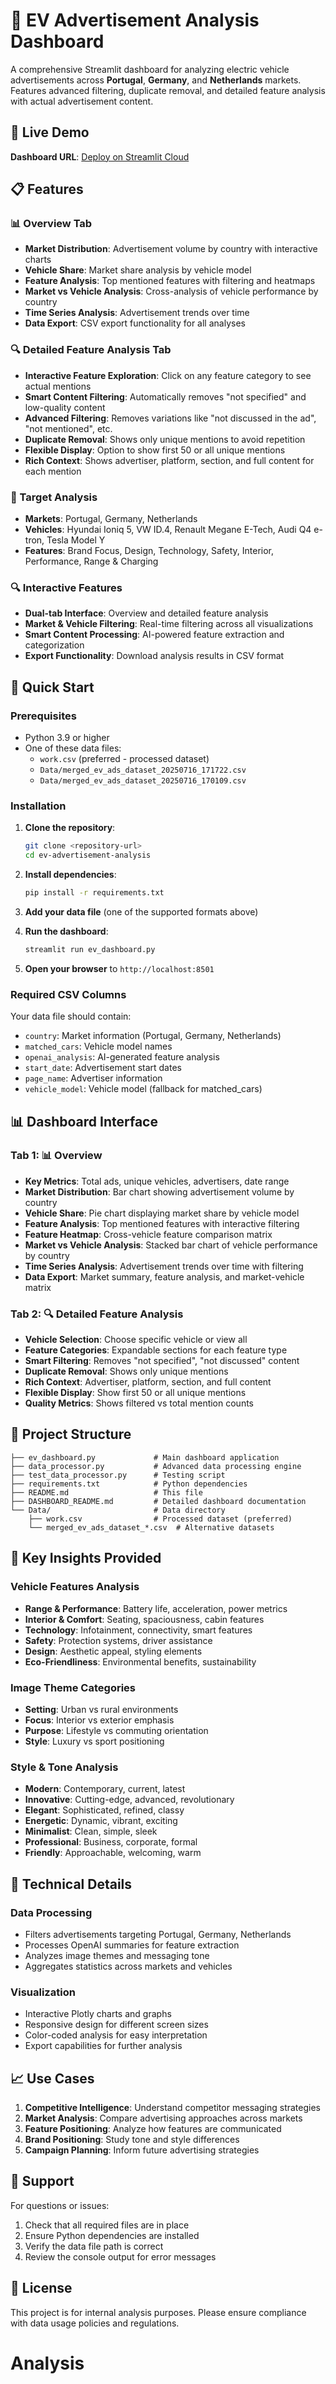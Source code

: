 # 🚗 EV Advertisement Analysis Dashboard

A comprehensive Streamlit dashboard for analyzing electric vehicle advertisements across **Portugal**, **Germany**, and **Netherlands** markets. Features advanced filtering, duplicate removal, and detailed feature analysis with actual advertisement content.

## 🚀 Live Demo

**Dashboard URL**: [Deploy on Streamlit Cloud](https://share.streamlit.io/)

## 📋 Features

### 📊 Overview Tab
- **Market Distribution**: Advertisement volume by country with interactive charts
- **Vehicle Share**: Market share analysis by vehicle model
- **Feature Analysis**: Top mentioned features with filtering and heatmaps
- **Market vs Vehicle Analysis**: Cross-analysis of vehicle performance by country
- **Time Series Analysis**: Advertisement trends over time
- **Data Export**: CSV export functionality for all analyses

### 🔍 Detailed Feature Analysis Tab
- **Interactive Feature Exploration**: Click on any feature category to see actual mentions
- **Smart Content Filtering**: Automatically removes "not specified" and low-quality content
- **Advanced Filtering**: Removes variations like "not discussed in the ad", "not mentioned", etc.
- **Duplicate Removal**: Shows only unique mentions to avoid repetition
- **Flexible Display**: Option to show first 50 or all unique mentions
- **Rich Context**: Shows advertiser, platform, section, and full content for each mention

### 🎯 Target Analysis
- **Markets**: Portugal, Germany, Netherlands
- **Vehicles**: Hyundai Ioniq 5, VW ID.4, Renault Megane E-Tech, Audi Q4 e-tron, Tesla Model Y
- **Features**: Brand Focus, Design, Technology, Safety, Interior, Performance, Range & Charging

### 🔍 Interactive Features
- **Dual-tab Interface**: Overview and detailed feature analysis
- **Market & Vehicle Filtering**: Real-time filtering across all visualizations
- **Smart Content Processing**: AI-powered feature extraction and categorization
- **Export Functionality**: Download analysis results in CSV format

## 🚀 Quick Start

### Prerequisites
- Python 3.9 or higher
- One of these data files:
  - `work.csv` (preferred - processed dataset)
  - `Data/merged_ev_ads_dataset_20250716_171722.csv`
  - `Data/merged_ev_ads_dataset_20250716_170109.csv`

### Installation

1. **Clone the repository**:
   ```bash
   git clone <repository-url>
   cd ev-advertisement-analysis
   ```

2. **Install dependencies**:
   ```bash
   pip install -r requirements.txt
   ```

3. **Add your data file** (one of the supported formats above)

4. **Run the dashboard**:
   ```bash
   streamlit run ev_dashboard.py
   ```

5. **Open your browser** to `http://localhost:8501`

### Required CSV Columns
Your data file should contain:
- `country`: Market information (Portugal, Germany, Netherlands)
- `matched_cars`: Vehicle model names
- `openai_analysis`: AI-generated feature analysis
- `start_date`: Advertisement start dates
- `page_name`: Advertiser information
- `vehicle_model`: Vehicle model (fallback for matched_cars)

## 📊 Dashboard Interface

### Tab 1: 📊 Overview
- **Key Metrics**: Total ads, unique vehicles, advertisers, date range
- **Market Distribution**: Bar chart showing advertisement volume by country
- **Vehicle Share**: Pie chart displaying market share by vehicle model
- **Feature Analysis**: Top mentioned features with interactive filtering
- **Feature Heatmap**: Cross-vehicle feature comparison matrix
- **Market vs Vehicle Analysis**: Stacked bar chart of vehicle performance by country
- **Time Series Analysis**: Advertisement trends over time with filtering
- **Data Export**: Market summary, feature analysis, and market-vehicle matrix

### Tab 2: 🔍 Detailed Feature Analysis
- **Vehicle Selection**: Choose specific vehicle or view all
- **Feature Categories**: Expandable sections for each feature type
- **Smart Filtering**: Removes "not specified", "not discussed" content
- **Duplicate Removal**: Shows only unique mentions
- **Rich Context**: Advertiser, platform, section, and full content
- **Flexible Display**: Show first 50 or all unique mentions
- **Quality Metrics**: Shows filtered vs total mention counts

## 📁 Project Structure

```
├── ev_dashboard.py             # Main dashboard application
├── data_processor.py           # Advanced data processing engine
├── test_data_processor.py      # Testing script
├── requirements.txt            # Python dependencies
├── README.md                   # This file
├── DASHBOARD_README.md         # Detailed dashboard documentation
└── Data/                       # Data directory
    ├── work.csv                # Processed dataset (preferred)
    └── merged_ev_ads_dataset_*.csv  # Alternative datasets
```

## 🎨 Key Insights Provided

### Vehicle Features Analysis
- **Range & Performance**: Battery life, acceleration, power metrics
- **Interior & Comfort**: Seating, spaciousness, cabin features
- **Technology**: Infotainment, connectivity, smart features
- **Safety**: Protection systems, driver assistance
- **Design**: Aesthetic appeal, styling elements
- **Eco-Friendliness**: Environmental benefits, sustainability

### Image Theme Categories
- **Setting**: Urban vs rural environments
- **Focus**: Interior vs exterior emphasis
- **Purpose**: Lifestyle vs commuting orientation
- **Style**: Luxury vs sport positioning

### Style & Tone Analysis
- **Modern**: Contemporary, current, latest
- **Innovative**: Cutting-edge, advanced, revolutionary
- **Elegant**: Sophisticated, refined, classy
- **Energetic**: Dynamic, vibrant, exciting
- **Minimalist**: Clean, simple, sleek
- **Professional**: Business, corporate, formal
- **Friendly**: Approachable, welcoming, warm

## 🔧 Technical Details

### Data Processing
- Filters advertisements targeting Portugal, Germany, Netherlands
- Processes OpenAI summaries for feature extraction
- Analyzes image themes and messaging tone
- Aggregates statistics across markets and vehicles

### Visualization
- Interactive Plotly charts and graphs
- Responsive design for different screen sizes
- Color-coded analysis for easy interpretation
- Export capabilities for further analysis

## 📈 Use Cases

1. **Competitive Intelligence**: Understand competitor messaging strategies
2. **Market Analysis**: Compare advertising approaches across markets
3. **Feature Positioning**: Analyze how features are communicated
4. **Brand Positioning**: Study tone and style differences
5. **Campaign Planning**: Inform future advertising strategies

## 🤝 Support

For questions or issues:
1. Check that all required files are in place
2. Ensure Python dependencies are installed
3. Verify the data file path is correct
4. Review the console output for error messages

## 📄 License

This project is for internal analysis purposes. Please ensure compliance with data usage policies and regulations.
# Analysis
